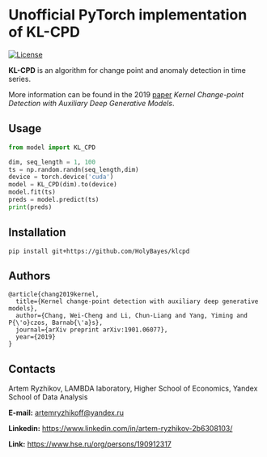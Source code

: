 # Unofficial PyTorch implementation of KL-CPD
[![License](https://img.shields.io/badge/License-BSD%203--Clause-blue.svg)](https://opensource.org/licenses/BSD-3-Clause)

**KL-CPD** is an algorithm for change point and anomaly detection in time series.

More information can be found in the 2019 [paper](https://openreview.net/forum?id=r1GbfhRqF7) *Kernel Change-point Detection with Auxiliary Deep Generative Models*.

## Usage

```python
from model import KL_CPD

dim, seq_length = 1, 100
ts = np.random.randn(seq_length,dim)
device = torch.device('cuda')
model = KL_CPD(dim).to(device)
model.fit(ts)
preds = model.predict(ts)
print(preds)
```


## Installation

```
pip install git+https://github.com/HolyBayes/klcpd
```

## Authors

    @article{chang2019kernel,
      title={Kernel change-point detection with auxiliary deep generative models},
      author={Chang, Wei-Cheng and Li, Chun-Liang and Yang, Yiming and P{\'o}czos, Barnab{\'a}s},
      journal={arXiv preprint arXiv:1901.06077},
      year={2019}
    }

## Contacts

Artem Ryzhikov, LAMBDA laboratory, Higher School of Economics, Yandex School of Data Analysis

**E-mail:** artemryzhikoff@yandex.ru

**Linkedin:** https://www.linkedin.com/in/artem-ryzhikov-2b6308103/

**Link:** https://www.hse.ru/org/persons/190912317
